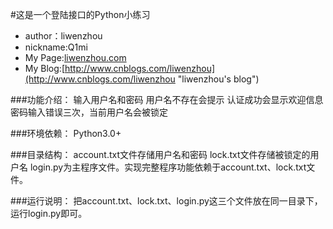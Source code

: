 #这是一个登陆接口的Python小练习


* author：liwenzhou
* nickname:Q1mi
* My Page:[liwenzhou.com](http://liwenzhou.com "liwenzhou's page")
* My Blog:[http://www.cnblogs.com/liwenzhou](http://www.cnblogs.com/liwenzhou "liwenzhou's blog")

###功能介绍：
输入用户名和密码
用户名不存在会提示
认证成功会显示欢迎信息
密码输入错误三次，当前用户名会被锁定

###环境依赖：
Python3.0+

###目录结构：
account.txt文件存储用户名和密码
lock.txt文件存储被锁定的用户名
login.py为主程序文件。实现完整程序功能依赖于account.txt、lock.txt文件。

###运行说明：
把account.txt、lock.txt、login.py这三个文件放在同一目录下，运行login.py即可。